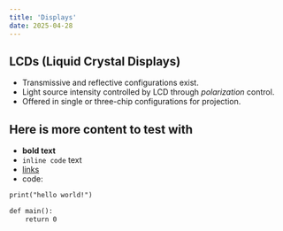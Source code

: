 ```yaml
---
title: 'Displays'
date: 2025-04-28
---
```


## LCDs (Liquid Crystal Displays)

- Transmissive and reflective configurations exist.
- Light source intensity controlled by LCD through _polarization_ control.
- Offered in single or three-chip configurations for projection.

## Here is more content to test with

- **bold text**
- `inline code` text
- [links](https://mattglei.ch)
- code:

```txt
print("hello world!")

def main():
    return 0
```
